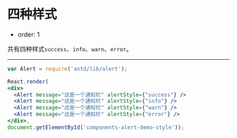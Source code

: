 # 四种样式

- order: 1

共有四种样式`success`、`info`、`warn`、`error`。

---

````jsx
var Alert = require('antd/lib/alert');

React.render(
<div>
  <Alert message="这是一个通知栏" alertStyle={"success"} />
  <Alert message="这是一个通知栏" alertStyle={"info"} />
  <Alert message="这是一个通知栏" alertStyle={"warn"} />
  <Alert message="这是一个通知栏" alertStyle={"error"} />
</div>,
document.getElementById('components-alert-demo-style'));
````